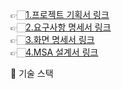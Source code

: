 

👉🏻[1.프로젝트 기획서 링크](https://github.com/project-team35/project_team3/blob/main/document/1.%20%ED%94%84%EB%A1%9C%EC%A0%9D%ED%8A%B8%20%EA%B8%B0%ED%9A%8D%EC%84%9C%20/1.%20%ED%94%84%EB%A1%9C%EC%A0%9D%ED%8A%B8%20%EA%B8%B0%ED%9A%8D%EC%84%9C.md)   
👉🏻[2.요구사항 명세서 링크](https://github.com/project-team35/project_team3/blob/main/document/2.%20%EC%9A%94%EA%B5%AC%EC%82%AC%ED%95%AD%20%EB%AA%85%EC%84%B8%EC%84%9C.md)   
👉🏻[3.화면 명세서 링크](https://github.com/project-team35/project_team3/blob/main/document/3.%20%ED%99%94%EB%A9%B4%20%EB%AA%85%EC%84%B8%EC%84%9C%20Markdown/3.%20%ED%99%94%EB%A9%B4%EB%AA%85%EC%84%B8%EC%84%9C%20%26%20%EC%8A%A4%ED%86%A0%EB%A6%AC%EB%B3%B4%EB%93%9C.MD)   
👉🏻[4.MSA 설계서 링크](https://github.com/project-team35/project_team3/blob/main/document/4.%20MSA%20%EC%84%A4%EA%B3%84%EC%84%9C.md)   


🚀 기술 스택
